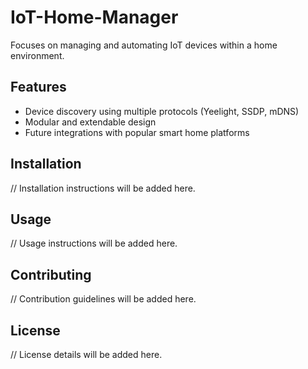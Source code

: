 # IoT-Home-Manager
Focuses on managing and automating IoT devices within a home environment.

## Features
- Device discovery using multiple protocols (Yeelight, SSDP, mDNS)
- Modular and extendable design
- Future integrations with popular smart home platforms

## Installation
// Installation instructions will be added here.

## Usage
// Usage instructions will be added here.

## Contributing
// Contribution guidelines will be added here.

## License
// License details will be added here.
